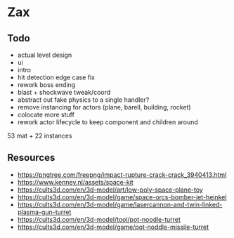 # Zax

## Todo   
- actual level design    
- ui
- intro  
- hit detection edge case fix  
- rework boss ending   
- blast + shockwave tweak/coord
- abstract out fake physics to a single handler?
- remove instancing for actors (plane, barell, building, rocket)
- colocate more stuff 
- rework actor lifecycle to keep component and children around

53 mat + 22 instances

## Resources
- https://pngtree.com/freepng/impact-rupture-crack-crack_3940413.html
- https://www.kenney.nl/assets/space-kit
- https://cults3d.com/en/3d-model/art/low-poly-space-plane-toy
- https://cults3d.com/en/3d-model/game/space-orcs-bomber-jet-heinkel
- https://cults3d.com/en/3d-model/game/lasercannon-and-twin-linked-plasma-gun-turret
- https://cults3d.com/en/3d-model/tool/pot-noodle-turret
- https://cults3d.com/en/3d-model/game/pot-noddle-missile-turret